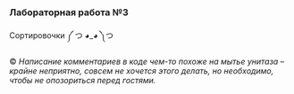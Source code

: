 ### Лабораторная работа №3

Сортировочки ༼ つ ◕_◕ ༽つ

© *Написание комментариев в коде чем-то похоже на мытье унитаза – крайне неприятно, совсем не хочется этого делать, но необходимо, чтобы не опозориться перед гостями.*
